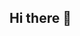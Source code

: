 ## Hi there 👋

<!--
**Kamalesh696/kamalesh696** is a ✨ _special_ ✨ repository because its `README.md` (this file) appears on your GitHub profile.

Here are some ideas to get you started:

- 🔭 I’m currently working on UI/UX...
- 🌱 I’m currently learning UI/UX
- 👯 I’m looking to collaborate on Figma
- 🤔 I’m looking for help with 
- 💬 Ask me about UI design
- 📫 How to reach me: Kamalesh696@gmail.com, 9655548406
- 😄 Pronouns: He
- ⚡ Fun fact: i used to post youtube videos
-->
